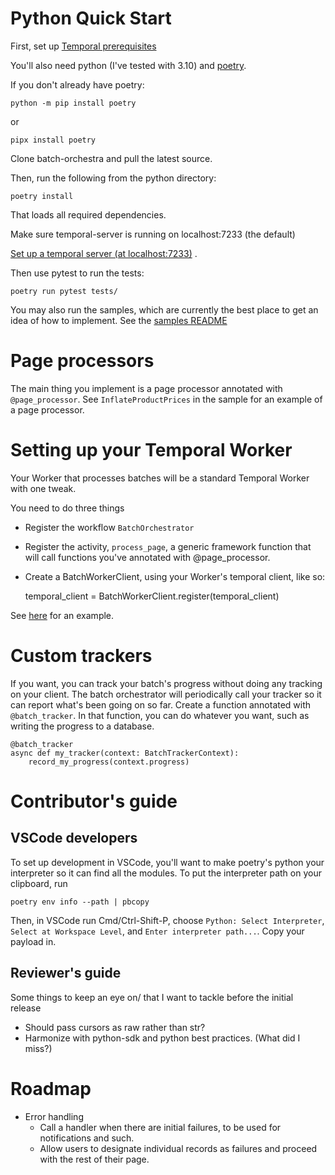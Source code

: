 # Python Quick Start

First, set up [Temporal prerequisites](../README.md#quick-start)

You'll also need python (I've tested with 3.10) and [poetry](https://python-poetry.org/).

If you don't already have poetry:

    python -m pip install poetry
    
or

    pipx install poetry

Clone batch-orchestra and pull the latest source.

Then, run the following from the python directory:

    poetry install

That loads all required dependencies. 

Make sure temporal-server is running on localhost:7233 (the default)

[Set up a temporal server (at localhost:7233)](https://docs.temporal.io/application-development/foundations#run-a-development-cluster) .

Then use pytest to run the tests:

    poetry run pytest tests/

You may also run the samples, which are currently the best place to get an idea of how to implement.  See the [samples README](./samples/README.md)

# Page processors

The main thing you implement is a page processor annotated with `@page_processor`.
See `InflateProductPrices` in the sample for an example of a page processor.

# Setting up your Temporal Worker

Your Worker that processes batches will be a standard Temporal Worker with one tweak.  

You need to do three things

* Register the workflow `BatchOrchestrator`
* Register the activity, `process_page`, a generic framework function that will call functions you've annotated with @page_processor.
* Create a BatchWorkerClient, using your Worker's temporal client, like so:

    temporal_client = BatchWorkerClient.register(temporal_client)


See [here](./samples/run_workers.py) for an example.

# Custom trackers

If you want, you can track your batch's progress without doing any tracking on your client.
The batch orchestrator will periodically call your tracker so it can report what's been going on so far.
Create a function annotated with `@batch_tracker`.  In that function, you can do whatever you want, such as writing the progress to a database.

    @batch_tracker
    async def my_tracker(context: BatchTrackerContext):
        record_my_progress(context.progress)

# Contributor's guide

## VSCode developers

To set up development in VSCode, you'll want to make poetry's python your interpreter so it can find all the modules.
To put the interpreter path on your clipboard, run

    poetry env info --path | pbcopy

Then, in VSCode run Cmd/Ctrl-Shift-P, choose `Python: Select Interpreter`, `Select at Workspace Level`, and `Enter interpreter path...`.
Copy your payload in.

## Reviewer's guide

Some things to keep an eye on/ that I want to tackle before the initial release 

* Should pass cursors as raw rather than str?
* Harmonize with python-sdk and python best practices.  (What did I miss?)


# Roadmap
* Error handling
  * Call a handler when there are initial failures, to be used for notifications and such.
  * Allow users to designate individual records as failures and proceed with the rest of their page.

